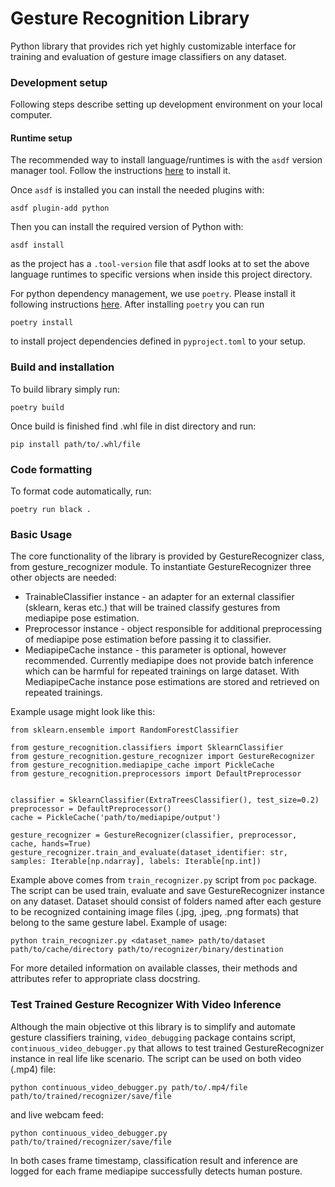 # Gesture Recognition Library
Python library that provides rich yet highly customizable interface for training and evaluation of 
gesture image classifiers on any dataset.

### Development setup
Following steps describe setting up development environment on your local computer.

#### Runtime setup
The recommended way to install language/runtimes is with the `asdf` version manager tool. Follow the instructions [here](https://asdf-vm.com/#/core-manage-asdf-vm) to install it.

Once `asdf` is installed you can install the needed plugins with: 
```shell
asdf plugin-add python
```
Then you can install the required version of Python with: 
```shell
asdf install
```
as the project has a `.tool-version` file that asdf looks at to set the above language runtimes to specific versions when inside this project directory.

For python dependency management, we use `poetry`. Please install it following instructions [here](https://python-poetry.org/docs/#installation). 
After installing `poetry` you can run 
```shell
poetry install
```
to install project dependencies defined in `pyproject.toml` to your setup. 

### Build and installation
To build library simply run:
```shell
poetry build
```
Once build is finished find .whl file in dist directory and run:
```shell
pip install path/to/.whl/file 
```

### Code formatting
To format code automatically, run: 
```shell
poetry run black .
```

### Basic Usage
The core functionality of the library is provided by GestureRecognizer class, from gesture_recognizer module.
To instantiate GestureRecognizer three other objects are needed: 

 - TrainableClassifier instance - an adapter for an external classifier (sklearn, keras etc.) 
that will be trained classify gestures from mediapipe pose estimation.
 - Preprocessor instance - object responsible for additional preprocessing of mediapipe pose estimation before passing
it to classifier.
 - MediapipeCache instance - this parameter is optional, however recommended. Currently mediapipe does not provide
batch inference which can be harmful for repeated trainings on large dataset. With MediapipeCache instance pose
estimations are stored and retrieved on repeated trainings.

Example usage might look like this:
```shell
from sklearn.ensemble import RandomForestClassifier

from gesture_recognition.classifiers import SklearnClassifier
from gesture_recognition.gesture_recognizer import GestureRecognizer
from gesture_recognition.mediapipe_cache import PickleCache
from gesture_recognition.preprocessors import DefaultPreprocessor


classifier = SklearnClassifier(ExtraTreesClassifier(), test_size=0.2)
preprocessor = DefaultPreprocessor()
cache = PickleCache('path/to/mediapipe/output')

gesture_recognizer = GestureRecognizer(classifier, preprocessor, cache, hands=True)
gesture_recognizer.train_and_evaluate(dataset_identifier: str, samples: Iterable[np.ndarray], labels: Iterable[np.int])
```

Example above comes from `train_recognizer.py` script from `poc` package. The script can be used train, evaluate and save 
GestureRecognizer instance on any dataset. Dataset should consist of folders named after each gesture to be recognized
containing image files (.jpg, .jpeg, .png formats) that belong to the same gesture label. Example of usage:
```shell
python train_recognizer.py <dataset_name> path/to/dataset path/to/cache/directory path/to/recognizer/binary/destination
```

For more detailed information on available classes, their methods and attributes refer to appropriate class docstring.

### Test Trained Gesture Recognizer With Video Inference
Although the main objective ot this library is to simplify and automate gesture classifiers training, 
`video_debugging` package contains script, `continuous_video_debugger.py` that allows to test 
trained GestureRecognizer instance in real life like scenario. The script can be used on both video (.mp4) file:
```shell
python continuous_video_debugger.py path/to/.mp4/file path/to/trained/recognizer/save/file
```
and live webcam feed:
```shell
python continuous_video_debugger.py path/to/trained/recognizer/save/file
```
In both cases frame timestamp, classification result and inference are logged for each frame mediapipe successfully 
detects human posture.